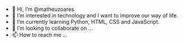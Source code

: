 - 👋 Hi, I’m @matheuzoares
- 👀 I’m interested in technology and I want to improve our way of life.
- 🌱 I’m currently learning Python, HTML, CSS and JavaScript.
- 💞️ I’m looking to collaborate on ...
- 📫 How to reach me ...

<!---
matheuzoares/matheuzoares is a ✨ special ✨ repository because its `README.md` (this file) appears on your GitHub profile.
You can click the Preview link to take a look at your changes.
--->

